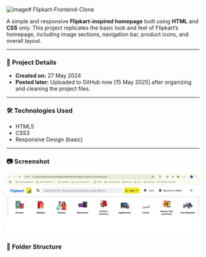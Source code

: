 ![image](https://github.com/user-attachments/assets/b8df9f97-228d-4995-be67-b37217fb18ac)# Flipkart-Frontend-Clone

A simple and responsive **Flipkart-inspired homepage** built using **HTML** and **CSS** only. This project replicates the basic look and feel of Flipkart’s homepage, including image sections, navigation bar, product icons, and overall layout.

---

### 📅 Project Details
- **Created on:** 27 May 2024
- **Posted later:** Uploaded to GitHub now [15 May 2025] after organizing and cleaning the project files.

---

### 🛠️ Technologies Used
- HTML5  
- CSS3  
- Responsive Design (basic)

---
### 📷 Screenshot

![Homepage](images/screenshot__homepage.png)

### 📂 Folder Structure
